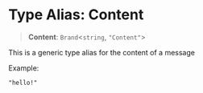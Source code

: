 # Type Alias: Content

> **Content**: `Brand`\<`string`, `"Content"`\>

This is a generic type alias for the content of a message

Example:

`"hello!"`
